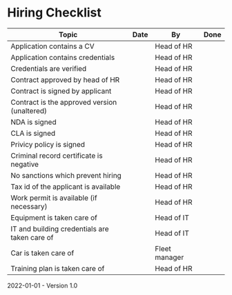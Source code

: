 # Hiring Checklist

| Topic                                         | Date | By            | Done |
| --------------------------------------------- | ---- | ------------- | ---- |
| Application contains a CV                     |      | Head of HR    |      |
| Application contains credentials              |      | Head of HR    |      |
| Credentials are verified                      |      | Head of HR    |      |
| Contract approved by head of HR               |      | Head of HR    |      |
| Contract is signed by applicant               |      | Head of HR    |      |
| Contract is the approved version (unaltered)  |      | Head of HR    |      |
| NDA is signed                                 |      | Head of HR    |      |
| CLA is signed                                 |      | Head of HR    |      |
| Privicy policy is signed                      |      | Head of HR    |      |
| Criminal record certificate is negative       |      | Head of HR    |      |
| No sanctions which prevent hiring             |      | Head of HR    |      |
| Tax id of the applicant is available          |      | Head of HR    |      |
| Work permit is available (if necessary)       |      | Head of HR    |      |
| Equipment is taken care of                    |      | Head of IT    |      |
| IT and building credentials are taken care of |      | Head of IT    |      |
| Car is taken care of                          |      | Fleet manager |      |
| Training plan is taken care of                |      | Head of HR    |      |

2022-01-01 - Version 1.0
